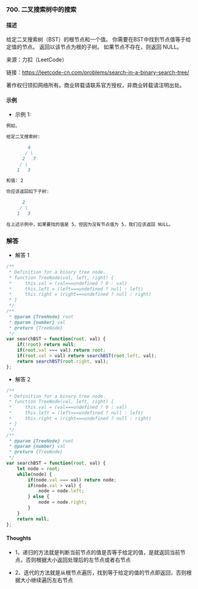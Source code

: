 ### 700. 二叉搜索树中的搜索

#### 描述

给定二叉搜索树（BST）的根节点和一个值。 你需要在BST中找到节点值等于给定值的节点。 返回以该节点为根的子树。 如果节点不存在，则返回 NULL。

来源：力扣（LeetCode）

链接：https://leetcode-cn.com/problems/search-in-a-binary-search-tree/

著作权归领扣网络所有。商业转载请联系官方授权，非商业转载请注明出处。

#### 示例

+ 示例 1:
```md
例如，

给定二叉搜索树:

        4
       / \
      2   7
     / \
    1   3

和值: 2

你应该返回如下子树:

      2     
     / \   
    1   3

在上述示例中，如果要找的值是 5，但因为没有节点值为 5，我们应该返回 NULL。
```

### 解答

+ 解答 1
```js
/**
 * Definition for a binary tree node.
 * function TreeNode(val, left, right) {
 *     this.val = (val===undefined ? 0 : val)
 *     this.left = (left===undefined ? null : left)
 *     this.right = (right===undefined ? null : right)
 * }
 */
/**
 * @param {TreeNode} root
 * @param {number} val
 * @return {TreeNode}
 */
var searchBST = function(root, val) {
    if(!root) return null;
    if(root.val === val) return root;
    if(root.val > val) return searchBST(root.left, val);
    return searchBST(root.right, val);
};
```

+ 解答 2
```js
/**
 * Definition for a binary tree node.
 * function TreeNode(val, left, right) {
 *     this.val = (val===undefined ? 0 : val)
 *     this.left = (left===undefined ? null : left)
 *     this.right = (right===undefined ? null : right)
 * }
 */
/**
 * @param {TreeNode} root
 * @param {number} val
 * @return {TreeNode}
 */
var searchBST = function(root, val) {
    let node = root;
    while(node) {
        if(node.val === val) return node;
        if(node.val > val) {
            node = node.left;
        } else {
            node = node.right;
        }
    }
    return null;
};
```


#### Thoughts

+ 1、递归的方法就是判断当前节点的值是否等于给定的值，是就返回当前节点，否则根据大小返回处理后的左节点或者右节点

+ 2、迭代的方法就是从根节点遍历，找到等于给定的值的节点即返回，否则根据大小继续遍历左右节点
